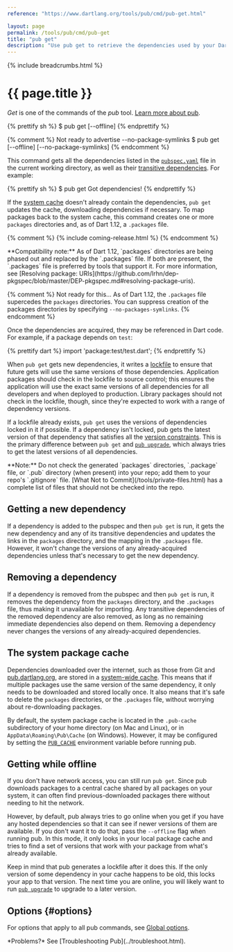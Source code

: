```yaml
---
reference: "https://www.dartlang.org/tools/pub/cmd/pub-get.html"

layout: page
permalink: /tools/pub/cmd/pub-get
title: "pub get"
description: "Use pub get to retrieve the dependencies used by your Dart application."
---
```


{% include breadcrumbs.html %}

# {{ page.title }}

_Get_ is one of the commands of the _pub_ tool.
[Learn more about pub](/tools/pub/).

{% prettify sh %}
$ pub get [--offline]
{% endprettify %}

{% comment %}
Not ready to advertise --no-package-symlinks
$ pub get [--offline] [--no-package-symlinks]
{% endcomment %}

This command gets all the dependencies listed in the
[`pubspec.yaml`](/tools/pub/pubspec.html) file in the current working
directory, as well as their
[transitive dependencies](/tools/pub/glossary.html#transitive-dependency).
For example:

{% prettify sh %}
$ pub get
Got dependencies!
{% endprettify %}

If the [system cache](glossary.html#system-cache)
doesn't already contain the dependencies, `pub get`
updates the cache,
downloading dependencies if necessary.
To map packages back to the system cache,
this command creates one or more `packages` directories and,
as of Dart 1.12, a `.packages` file.

{% comment %}
{% include coming-release.html %}
{% endcomment %}

<aside class="alert alert-info" markdown="1">
  **Compatibility note:**
  As of Dart 1.12,
  `packages` directories are being phased out and
  replaced by the `.packages` file.
  If both are present, the `.packages` file is preferred by
  tools that support it.
  For more information, see
  [Resolving package: URIs](https://github.com/lrhn/dep-pkgspec/blob/master/DEP-pkgspec.md#resolving-package-uris).
</aside>

{% comment %}
Not ready for this...
As of Dart 1.12, the `.packages` file supercedes the `packages`
directories. You can suppress creation of the packages directories
by specifying `--no-packages-symlinks`.
{% endcomment %}

Once the dependencies are acquired, they may be referenced in Dart code.
For example, if a package depends on `test`:

{% prettify dart %}
import 'package:test/test.dart';
{% endprettify %}

When `pub get` gets new dependencies, it writes a
[lockfile](/tools/pub/glossary.html#lockfile) to ensure that future
gets will use the same versions of those dependencies.
Application packages should check in the lockfile to source control;
this ensures the application will use the exact same versions
of all dependencies for all developers and when deployed to production.
Library packages should not check in the lockfile, though, since they're
expected to work with a range of dependency versions.

If a lockfile already exists, `pub get` uses the versions of dependencies
locked in it if possible. If a dependency isn't locked, pub gets the
latest version of that dependency that satisfies all the [version
constraints](/tools/pub/glossary.html#version-constraint).
This is the primary difference between `pub get` and
[`pub upgrade`](pub-upgrade.html), which always tries to
get the latest versions of all dependencies.

<aside class="alert alert-info" markdown="1">
**Note:** Do not check the generated `packages` directories,
`.package` file, or `.pub` directory (when present) into your repo;
add them to your repo's `.gitignore` file.
[What Not to Commit](/tools/private-files.html) has a complete list
of files that should not be checked into the repo.
</aside>

## Getting a new dependency

If a dependency is added to the pubspec and then `pub get` is run,
it gets the new dependency and any of its transitive dependencies and
updates the links in the `packages` directory, and the
mapping in the `.packages` file.
However, it won't change the versions of any already-acquired
dependencies unless that's necessary to get the new dependency.

## Removing a dependency

If a dependency is removed from the pubspec and then `pub get` is run,
it removes the dependency from the `packages` directory, and the
`.packages` file, thus making it unavailable for importing.
Any transitive dependencies of the removed dependency are also removed,
as long as no remaining immediate dependencies also depend on them.
Removing a dependency never changes the versions of any
already-acquired dependencies.

## The system package cache

Dependencies downloaded over the internet, such as those from Git and
[pub.dartlang.org](https://pub.dartlang.org), are stored in a
[system-wide cache](glossary.html#system-cache).
This means that if multiple packages use the same version of the
same dependency, it only needs to be
downloaded and stored locally once. It also means that it's safe to delete
the `packages` directories, or the `.packages` file, without
worrying about re-downloading packages.

By default, the system package cache is located in the `.pub-cache`
subdirectory of your home directory (on Mac and Linux),
or in `AppData\Roaming\Pub\Cache` (on Windows).
However, it may be configured by setting the
[`PUB_CACHE`](/tools/pub/installing.html)
environment variable before running pub.

## Getting while offline

If you don't have network access, you can still run `pub get`.
Since pub downloads packages to a central cache shared by all packages
on your system, it can often find previous-downloaded packages there
without needing to hit the network.

However, by default, pub always tries to go online when you get if you
have any hosted dependencies so that it can see if newer versions of them are
available. If you don't want it to do that, pass the `--offline` flag when
running pub. In this mode, it only looks in your local package cache and
tries to find a set of versions that work with your package from what's already
available.

Keep in mind that pub generates a lockfile after it does this. If the
only version of some dependency in your cache happens to be old, this locks
your app to that version. The next time you are online, you will likely want to
run [`pub upgrade`](pub-upgrade.html) to upgrade to a later version.

## Options {#options}

For options that apply to all pub commands, see
[Global options](/tools/pub/cmd/#global-options).

<aside class="alert alert-info" markdown="1">
*Problems?*
See [Troubleshooting Pub](../troubleshoot.html).
</aside>
